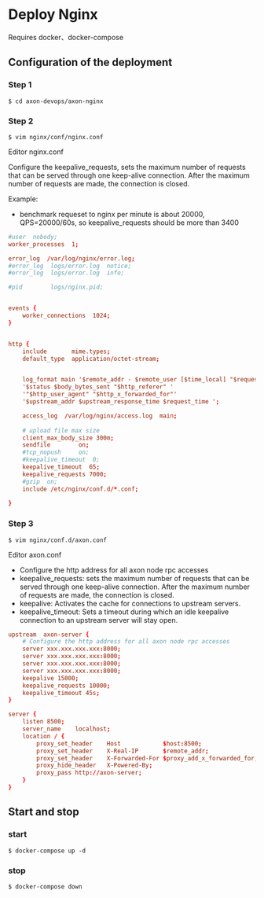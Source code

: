 # Deploy Nginx
Requires docker、docker-compose

## Configuration of the deployment
### Step 1
```shell
$ cd axon-devops/axon-nginx
```
### Step 2
```shell
$ vim nginx/conf/nginx.conf 
```

Editor nginx.conf

Configure the keepalive_requests, sets the maximum number of requests that can be served through one keep-alive connection. After the maximum number of requests are made, the connection is closed.

Example: 
- benchmark requeset to nginx per minute is about 20000, QPS=20000/60s, so keepalive_requests should be more than 3400
  
```conf
#user  nobody;
worker_processes  1;

error_log  /var/log/nginx/error.log;
#error_log  logs/error.log  notice;
#error_log  logs/error.log  info;

#pid        logs/nginx.pid;


events {
    worker_connections  1024;
}


http {
    include       mime.types;
    default_type  application/octet-stream;


    log_format main '$remote_addr - $remote_user [$time_local] "$request" '
    '$status $body_bytes_sent "$http_referer" '
    '"$http_user_agent" "$http_x_forwarded_for"'
    '$upstream_addr $upstream_response_time $request_time ';

    access_log  /var/log/nginx/access.log  main;
    
    # upload file max size
    client_max_body_size 300m;
    sendfile        on;
    #tcp_nopush     on;
    #keepalive_timeout  0;
    keepalive_timeout  65;
    keepalive_requests 7000;
    #gzip  on;
    include /etc/nginx/conf.d/*.conf;
    
}                                              
```

### Step 3
```shell
$ vim nginx/conf.d/axon.conf 
```

Editor axon.conf

- Configure the http address for all axon node rpc accesses
- keepalive_requests: sets the maximum number of requests that can be served through one keep-alive connection. After the maximum number of requests are made, the connection is closed. 
- keepalive: Activates the cache for connections to upstream servers.
- keepalive_timeout: Sets a timeout during which an idle keepalive connection to an upstream server will stay open.

```conf
upstream  axon-server {     
    # Configure the http address for all axon node rpc accesses
    server xxx.xxx.xxx.xxx:8000;
    server xxx.xxx.xxx.xxx:8000;
    server xxx.xxx.xxx.xxx:8000;
    server xxx.xxx.xxx.xxx:8000;
    keepalive 15000;
    keepalive_requests 10000;
    keepalive_timeout 45s;
}

server {
    listen 8500;
    server_name    localhost;
    location / {
        proxy_set_header    Host            $host:8500;
        proxy_set_header    X-Real-IP       $remote_addr;
        proxy_set_header    X-Forwarded-For $proxy_add_x_forwarded_for;
        proxy_hide_header   X-Powered-By;
        proxy_pass http://axon-server;    
    }
}                                                      
```
## Start and stop
### start
```shell
$ docker-compose up -d
```

### stop
```shell
$ docker-compose down
```
